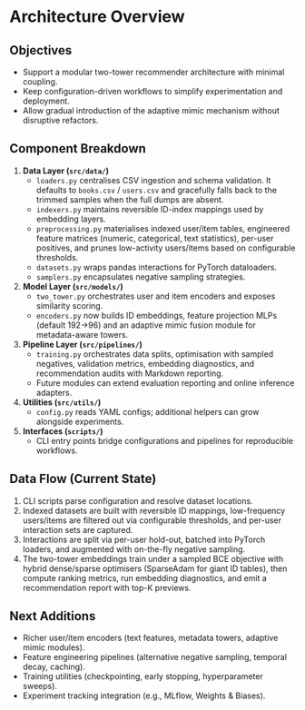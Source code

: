 # Architecture Overview

## Objectives
- Support a modular two-tower recommender architecture with minimal coupling.
- Keep configuration-driven workflows to simplify experimentation and deployment.
- Allow gradual introduction of the adaptive mimic mechanism without disruptive refactors.

## Component Breakdown
1. **Data Layer (`src/data/`)**
   - `loaders.py` centralises CSV ingestion and schema validation.
     It defaults to `books.csv` / `users.csv` and gracefully falls back to the trimmed samples when the full dumps are absent.
   - `indexers.py` maintains reversible ID-index mappings used by embedding layers.
   - `preprocessing.py` materialises indexed user/item tables, engineered feature matrices (numeric, categorical, text statistics), per-user positives, and prunes low-activity users/items based on configurable thresholds.
   - `datasets.py` wraps pandas interactions for PyTorch dataloaders.
   - `samplers.py` encapsulates negative sampling strategies.
2. **Model Layer (`src/models/`)**
   - `two_tower.py` orchestrates user and item encoders and exposes similarity scoring.
   - `encoders.py` now builds ID embeddings, feature projection MLPs (default 192→96) and an adaptive mimic fusion module for metadata-aware towers.
3. **Pipeline Layer (`src/pipelines/`)**
   - `training.py` orchestrates data splits, optimisation with sampled negatives, validation metrics, embedding diagnostics, and recommendation audits with Markdown reporting.
   - Future modules can extend evaluation reporting and online inference adapters.
4. **Utilities (`src/utils/`)**
   - `config.py` reads YAML configs; additional helpers can grow alongside experiments.
5. **Interfaces (`scripts/`)**
   - CLI entry points bridge configurations and pipelines for reproducible workflows.

## Data Flow (Current State)
1. CLI scripts parse configuration and resolve dataset locations.
2. Indexed datasets are built with reversible ID mappings, low-frequency users/items are filtered out via configurable thresholds, and per-user interaction sets are captured.
3. Interactions are split via per-user hold-out, batched into PyTorch loaders, and augmented with on-the-fly negative sampling.
4. The two-tower embeddings train under a sampled BCE objective with hybrid dense/sparse optimisers (SparseAdam for giant ID tables), then compute ranking metrics, run embedding diagnostics, and emit a recommendation report with top-K previews.

## Next Additions
- Richer user/item encoders (text features, metadata towers, adaptive mimic modules).
- Feature engineering pipelines (alternative negative sampling, temporal decay, caching).
- Training utilities (checkpointing, early stopping, hyperparameter sweeps).
- Experiment tracking integration (e.g., MLflow, Weights & Biases).
